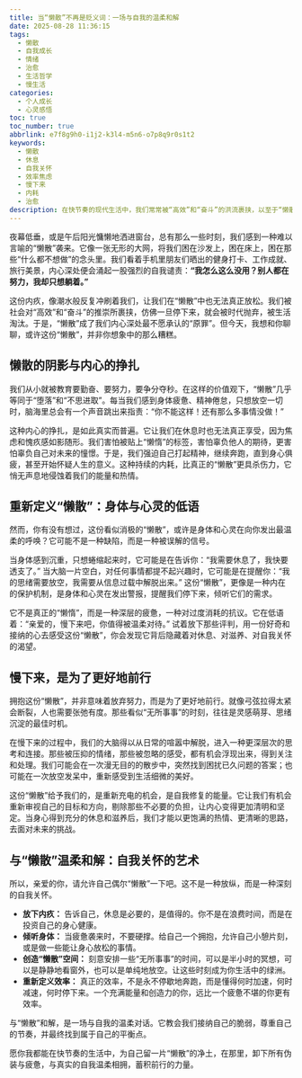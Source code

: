 ```yaml
---
title: 当“懒散”不再是贬义词：一场与自我的温柔和解
date: 2025-08-28 11:36:15
tags:
  - 懒散
  - 自我成长
  - 情绪
  - 治愈
  - 生活哲学
  - 慢生活
categories:
  - 个人成长
  - 心灵感悟
toc: true
toc_number: true
abbrlink: e7f8g9h0-i1j2-k3l4-m5n6-o7p8q9r0s1t2
keywords:
  - 懒散
  - 休息
  - 自我关怀
  - 效率焦虑
  - 慢下来
  - 内耗
  - 治愈
description: 在快节奏的现代生活中，我们常常被“高效”和“奋斗”的洪流裹挟，以至于“懒散”成了一个带有贬义的词汇，伴随着深深的内疚和自我谴责。然而，你有没有想过，这份看似消极的“懒散”，或许是身体和心灵在向你发出最温柔的呼唤？它可能不是一种缺陷，而是一种被误解的信号，指引我们重新审视生活的节奏，找回内在的平衡与力量。今天，让我们一起卸下评判，与这份“懒散”温柔相拥，探索它背后隐藏的深层意义。
---
```


夜幕低垂，或是午后阳光慵懒地洒进窗台，总有那么一些时刻，我们感到一种难以言喻的“懒散”袭来。它像一张无形的大网，将我们困在沙发上，困在床上，困在那些“什么都不想做”的念头里。我们看着手机里朋友们晒出的健身打卡、工作成就、旅行美景，内心深处便会涌起一股强烈的自我谴责：**“我怎么这么没用？别人都在努力，我却只想躺着。”**

这份内疚，像潮水般反复冲刷着我们，让我们在“懒散”中也无法真正放松。我们被社会对“高效”和“奋斗”的推崇所裹挟，仿佛一旦停下来，就会被时代抛弃，被生活淘汰。于是，“懒散”成了我们内心深处最不愿承认的“原罪”。但今天，我想和你聊聊，或许这份“懒散”，并非你想象中的那么糟糕。

## 懒散的阴影与内心的挣扎

我们从小就被教育要勤奋、要努力，要争分夺秒。在这样的价值观下，“懒散”几乎等同于“堕落”和“不思进取”。每当我们感到身体疲惫、精神倦怠，只想放空一切时，脑海里总会有一个声音跳出来指责：“你不能这样！还有那么多事情没做！”

这种内心的挣扎，是如此真实而普遍。它让我们在休息时也无法真正享受，因为焦虑和愧疚感如影随形。我们害怕被贴上“懒惰”的标签，害怕辜负他人的期待，更害怕辜负自己对未来的憧憬。于是，我们强迫自己打起精神，继续奔跑，直到身心俱疲，甚至开始怀疑人生的意义。这种持续的内耗，比真正的“懒散”更具杀伤力，它悄无声息地侵蚀着我们的能量和热情。

## 重新定义“懒散”：身体与心灵的低语

然而，你有没有想过，这份看似消极的“懒散”，或许是身体和心灵在向你发出最温柔的呼唤？它可能不是一种缺陷，而是一种被误解的信号。

当身体感到沉重，只想蜷缩起来时，它可能是在告诉你：“我需要休息了，我快要透支了。” 当大脑一片空白，对任何事情都提不起兴趣时，它可能是在提醒你：“我的思绪需要放空，我需要从信息过载中解脱出来。” 这份“懒散”，更像是一种内在的保护机制，是身体和心灵在发出警报，提醒我们停下来，倾听它们的需求。

它不是真正的“懒惰”，而是一种深层的疲惫，一种对过度消耗的抗议。它在低语着：“亲爱的，慢下来吧，你值得被温柔对待。” 试着放下那些评判，用一份好奇和接纳的心去感受这份“懒散”，你会发现它背后隐藏着对休息、对滋养、对自我关怀的渴望。

## 慢下来，是为了更好地前行

拥抱这份“懒散”，并非意味着放弃努力，而是为了更好地前行。就像弓弦拉得太紧会断裂，人也需要张弛有度。那些看似“无所事事”的时刻，往往是灵感萌芽、思绪沉淀的最佳时机。

在慢下来的过程中，我们的大脑得以从日常的喧嚣中解脱，进入一种更深层次的思考和连接。那些被压抑的情绪，那些被忽略的感受，都有机会浮现出来，得到关注和处理。我们可能会在一次漫无目的的散步中，突然找到困扰已久问题的答案；也可能在一次放空发呆中，重新感受到生活细微的美好。

这份“懒散”给予我们的，是重新充电的机会，是自我修复的能量。它让我们有机会重新审视自己的目标和方向，剔除那些不必要的负担，让内心变得更加清明和坚定。当身心得到充分的休息和滋养后，我们才能以更饱满的热情、更清晰的思路，去面对未来的挑战。

## 与“懒散”温柔和解：自我关怀的艺术

所以，亲爱的你，请允许自己偶尔“懒散”一下吧。这不是一种放纵，而是一种深刻的自我关怀。

- **放下内疚：** 告诉自己，休息是必要的，是值得的。你不是在浪费时间，而是在投资自己的身心健康。
- **倾听身体：** 当疲惫袭来时，不要硬撑。给自己一个拥抱，允许自己小憩片刻，或是做一些能让身心放松的事情。
- **创造“懒散”空间：** 刻意安排一些“无所事事”的时间，可以是半小时的冥想，可以是静静地看窗外，也可以是单纯地放空。让这些时刻成为你生活中的绿洲。
- **重新定义效率：** 真正的效率，不是永不停歇地奔跑，而是懂得何时加速，何时减速，何时停下来。一个充满能量和创造力的你，远比一个疲惫不堪的你更有效率。

与“懒散”和解，是一场与自我的温柔对话。它教会我们接纳自己的脆弱，尊重自己的节奏，并最终找到属于自己的平衡点。

愿你我都能在快节奏的生活中，为自己留一片“懒散”的净土，在那里，卸下所有伪装与疲惫，与真实的自我温柔相拥，蓄积前行的力量。